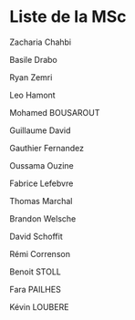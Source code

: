 # Liste de la MSc

Zacharia Chahbi

Basile Drabo

Ryan Zemri

Leo Hamont

Mohamed BOUSAROUT

Guillaume David

Gauthier Fernandez

Oussama Ouzine

Fabrice Lefebvre

Thomas Marchal

Brandon Welsche

David Schoffit

Rémi Correnson

Benoit STOLL

Fara PAILHES

Kévin LOUBERE
